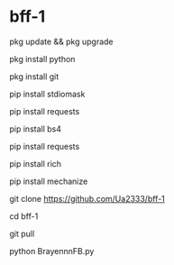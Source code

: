 # bff-1

pkg update && pkg upgrade

pkg install python

pkg install git

pip install stdiomask

pip install requests

pip install bs4

pip install requests

pip install rich

pip install mechanize

git clone https://github.com/Ua2333/bff-1

cd bff-1

git pull

python BrayennnFB.py

